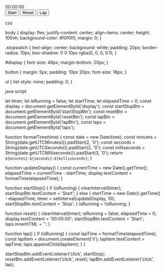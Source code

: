 <!DOCTYPE html>
<html lang="en">
<head>
    <meta charset="UTF-8">
    <meta name="viewport" content="width=device-width, initial-scale=1.0">
    <title>Stopwatch</title>
    <link rel="stylesheet" href="styles.css">
</head>
<body>
    <div class="stopwatch">
        <div id="display">00:00:00</div>
        <button id="startStopBtn">Start</button>
        <button id="resetBtn">Reset</button>
        <button id="lapBtn">Lap</button>
        <ul id="laps"></ul>
    </div>
    <script src="script.js"></script>
</body>
</html>



css 

body {
    display: flex;
    justify-content: center;
    align-items: center;
    height: 100vh;
    background-color: #f0f0f0;
    margin: 0;
}

.stopwatch {
    text-align: center;
    background: white;
    padding: 20px;
    border-radius: 10px;
    box-shadow: 0 0 10px rgba(0, 0, 0, 0.1);
}

#display {
    font-size: 48px;
    margin-bottom: 20px;
}

button {
    margin: 5px;
    padding: 10px 20px;
    font-size: 16px;
}

ul {
    list-style: none;
    padding: 0;
}

java script

let timer;
let isRunning = false;
let startTime;
let elapsedTime = 0;
const display = document.getElementById('display');
const startStopBtn = document.getElementById('startStopBtn');
const resetBtn = document.getElementById('resetBtn');
const lapBtn = document.getElementById('lapBtn');
const laps = document.getElementById('laps');

function formatTime(time) {
    const date = new Date(time);
    const minutes = String(date.getUTCMinutes()).padStart(2, '0');
    const seconds = String(date.getUTCSeconds()).padStart(2, '0');
    const milliseconds = String(date.getUTCMilliseconds()).padStart(3, '0');
    return `${minutes}:${seconds}:${milliseconds}`;
}

function updateDisplay() {
    const currentTime = new Date().getTime();
    elapsedTime = currentTime - startTime;
    display.textContent = formatTime(elapsedTime);
}

function startStop() {
    if (isRunning) {
        clearInterval(timer);
        startStopBtn.textContent = 'Start';
    } else {
        startTime = new Date().getTime() - elapsedTime;
        timer = setInterval(updateDisplay, 10);
        startStopBtn.textContent = 'Stop';
    }
    isRunning = !isRunning;
}

function reset() {
    clearInterval(timer);
    isRunning = false;
    elapsedTime = 0;
    display.textContent = '00:00:00';
    startStopBtn.textContent = 'Start';
    laps.innerHTML = '';
}

function lap() {
    if (isRunning) {
        const lapTime = formatTime(elapsedTime);
        const lapItem = document.createElement('li');
        lapItem.textContent = lapTime;
        laps.appendChild(lapItem);
    }
}

startStopBtn.addEventListener('click', startStop);
resetBtn.addEventListener('click', reset);
lapBtn.addEventListener('click', lap);
